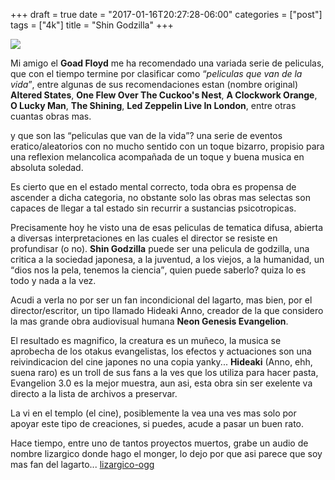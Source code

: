 +++
draft = true
date = "2017-01-16T20:27:28-06:00"
categories = ["post"]
tags = ["4k"]
title = "Shin Godzilla"
+++

![](../hey-godzilla.jpg)

Mi amigo el **Goad Floyd** me ha recomendado una variada serie de peliculas, que
con el tiempo termine por clasificar como <q>_peliculas que van de la vida_</q>,
entre algunas de sus recomendaciones estan (nombre original) **Altered States**,
**One Flew Over The Cuckoo's Nest**, **A Clockwork Orange**, **O Lucky Man**,
**The Shining**, **Led Zeppelin Live In London**, entre otras cuantas obras mas.

y que son las <q>peliculas que van de la vida</q>? una serie de eventos
eratico/aleatorios con no mucho sentido con un toque bizarro, propisio para una
reflexion melancolica acompañada de un toque y buena musica en absoluta soledad.

Es cierto que en el estado mental correcto, toda obra es propensa de ascender a
dicha categoria, no obstante solo las obras mas selectas son capaces de llegar a
tal estado sin recurrir a sustancias psicotropicas.

Precisamente hoy he visto una de esas peliculas de tematica difusa, abierta a
diversas interpretaciones en las cuales el director se resiste en profundisar (o
no). **Shin Godzilla** puede ser una pelicula de godzilla, una critica a la
sociedad japonesa, a la juventud, a los viejos, a la humanidad, un <q>dios nos
la pela, tenemos la ciencia</q>, quien puede saberlo? quiza lo es todo y nada a
la vez.

Acudi a verla no por ser un fan incondicional del lagarto, mas bien, por el
director/escritor, un tipo llamado Hideaki Anno, creador de la que considero la
mas grande obra audiovisual humana **Neon Genesis Evangelion**.

El resultado es magnifico, la creatura es un muñeco, la musica se aprobecha de
los otakus evangelistas, los efectos y actuaciones son una reivindicacion del
cine japones no una copia yanky... **Hideaki** (Anno, ehh, suena raro) es un troll
de sus fans a la ves que los utiliza para hacer pasta, Evangelion 3.0 es la mejor
muestra, aun asi, esta obra sin ser exelente va directo a la lista de archivos a
preservar.

La vi en el templo (el cine), posiblemente la vea una ves mas solo por apoyar
este tipo de creaciones, si puedes, acude a pasar un buen rato.

Hace tiempo, entre uno de tantos proyectos muertos, grabe un audio de nombre
lizargico donde hago el monger, lo dejo por que asi parece que soy mas fan del
lagarto... [lizargico-ogg](../3.0_Lizargico_lado_A.ogg)
